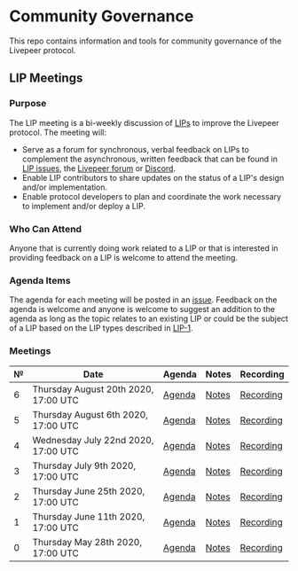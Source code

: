 # Community Governance

This repo contains information and tools for community governance of the Livepeer protocol.

## LIP Meetings

### Purpose

The LIP meeting is a bi-weekly discussion of [LIPs](https://github.com/livepeer/LIPs) to improve the Livepeer protocol. The meeting will:

- Serve as a forum for synchronous, verbal feedback on LIPs to complement the asynchronous, written feedback that can be found in [LIP issues](https://github.com/livepeer/LIPs/issues), the [Livepeer forum](https://forum.livepeer.org/) or [Discord](https://discord.gg/7wRSUGX).
- Enable LIP contributors to share updates on the status of a LIP's design and/or implementation. 
- Enable protocol developers to plan and coordinate the work necessary to implement and/or deploy a LIP.

### Who Can Attend

Anyone that is currently doing work related to a LIP or that is interested in providing feedback on a LIP is welcome to attend the meeting. 

### Agenda Items

The agenda for each meeting will be posted in an [issue](https://github.com/livepeer/pm/issues). Feedback on the agenda is welcome and anyone is welcome to suggest an addition to the agenda as long as the topic relates to an existing LIP or could be the subject of a LIP based on the LIP types described in [LIP-1](https://github.com/livepeer/LIPs/blob/master/LIPs/LIP-1.md).

### Meetings

| №   | Date                                 | Agenda                                                              | Notes                                                                                               | Recording                                                                 |
| --- | ------------------------------------ | ------------------------------------------------------------------- | --------------------------------------------------------------------------------------------------- | ------------------------------------------------------------------------- |
| 6   | Thursday August 20th 2020, 17:00 UTC | [Agenda](https://github.com/livepeer/community-governance/issues/9) | [Notes](LIP-Meetings/LIP-Meeting-6.md)                                                              | [Recording](https://youtu.be/Ierxk7FH_mE)                                 |
| 5   | Thursday August 6th 2020, 17:00 UTC  | [Agenda](https://github.com/livepeer/community-governance/issues/7) | [Notes](https://github.com/livepeer/community-governance/blob/master/LIP-Meetings/LIP-Meeting-5.md) | [Recording](https://youtu.be/OP6fIN1rFek)                                 |
| 4   | Wednesday July 22nd 2020, 17:00 UTC  | [Agenda](https://github.com/livepeer/community-governance/issues/5) | [Notes](LIP-Meetings/LIP-Meeting-4.md)                                                              | [Recording](https://www.youtube.com/watch?v=es06OBPHKeE)                  |
| 3   | Thursday July 9th 2020, 17:00 UTC    | [Agenda](https://github.com/livepeer/community-governance/issues/4) | [Notes](LIP-Meetings/LIP-Meeting-3.md)                                                              | [Recording](https://youtu.be/z5xDec0jwlM)                                 |
| 2   | Thursday June 25th 2020, 17:00 UTC   | [Agenda](https://github.com/livepeer/community-governance/issues/3) | [Notes](LIP-Meetings/LIP-Meeting-2.md)                                                              | [Recording](https://youtu.be/rHnpEFqZ9Fc)                                 |
| 1   | Thursday June 11th 2020, 17:00 UTC   | [Agenda](https://github.com/livepeer/community-governance/issues/2) | [Notes](LIP-Meetings/LIP-Meeting-1.md)                                                              | [Recording](https://www.youtube.com/watch?v=dbI1d6BA2K8)                  |
| 0   | Thursday May 28th 2020, 17:00 UTC    | [Agenda](https://github.com/livepeer/community-governance/issues/1) | [Notes](LIP-Meetings/LIP-Meeting-0.md)                                                              | [Recording](https://www.youtube.com/watch?v=jdt-ty7cllA&feature=youtu.be) |